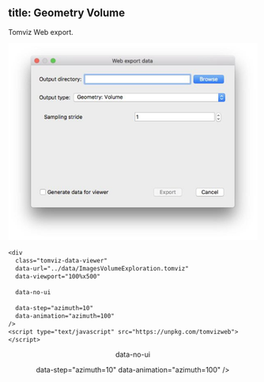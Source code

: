 title: Geometry Volume
---

Tomviz Web export.

<center>
<img src='exports/06_geometry_volume.jpg' title="" alt="" />
</center>

```
<div
  class="tomviz-data-viewer"
  data-url="../data/ImagesVolumeExploration.tomviz"
  data-viewport="100%x500"

  data-no-ui

  data-step="azimuth=10"
  data-animation="azimuth=100"
/>
<script type="text/javascript" src="https://unpkg.com/tomvizweb"></script>
```

<center>
<div
  class="tomviz-data-viewer"
  data-url="../data/GeometryVolume.tomviz"
  data-viewport="100%x500"
  
  data-no-ui

  data-step="azimuth=10"
  data-animation="azimuth=100"
/>
</div>
</center>

<script type="text/javascript" src="../data/js/tomviz.js"></script>

